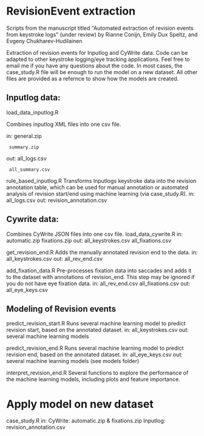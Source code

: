 # RevisionEvent extraction
Scripts from the manuscript titled "Automated extraction of revision events from keystroke logs" (under review)
by Rianne Conijn, Emily Dux Speltz, and Evgeny Chukharev-Hudilainen

Extraction of revision events for Inputlog and CyWrite data. Code can be adapted to other keystroke logging/eye tracking applications. Feel free to email me if you have any questions about the code. In most cases, the case_study.R file will be enough to run the model on a new dataset. All other files are provided as a refernce to show how the models are created.

## Inputlog data:
load_data_inputlog.R 

Combines inputlog XML files into one csv file.

in:  general.zip 

     summary.zip 
     
out: all_logs.csv

     all_summary.csv
     
	 
rule_based_inputlog.R
Transforms Inputlogs keystroke data into the revision annotation table, which can be used for manual annotation or 
automated analysis of revision start/end using machine learning (via case_study.R).
in:  all_logs.csv
out: revision_annotation.csv


## Cywrite data:
Combines CyWrite JSON files into one csv file.
load_data_cywrite.R
in:  automatic.zip
     fixations.zip
out: all_keystrokes.csv
     all_fixations.csv

get_revision_end.R
Adds the manually annotated revision end to the data.
in:  all_keystrokes.csv
out: all_rev_end.csv

add_fixation_data.R
Pre-processes fixation data into saccades and adds it to the dataset with annotations of revision_end. 
This step may be ignored if you do not have eye fixation data.
in:  all_rev_end.csv
     all_fixations.csv
out: all_eye_keys.csv

## Modeling of Revision events
predict_revision_start.R
Runs several machine learning model to predict revision start, based on the annotated dataset.
in:  all_keystrokes.csv
out: several machine learning models

predict_revision_end.R
Runs several machine learning model to predict revision end, based on the annotated dataset.
in:  all_eye_keys.csv
out: several machine learning models (see models folder)

interpret_revision_end.R
Several functions to explore the performance of the machine learning models, including plots and feature importance.

# Apply model on new dataset
case_study.R
in: CyWrite:  automatic.zip & fixations.zip
    Inputlog: revision_annotation.csv
	


